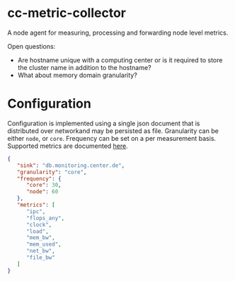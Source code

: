 # cc-metric-collector
A node agent for measuring, processing and forwarding node level metrics.

Open questions:

* Are hostname unique with a computing center or is it required to store the cluster name in addition to the hostname?
* What about memory domain granularity?

# Configuration

Configuration is implemented using a single json document that is distributed over networkand may be persisted as file.
Granularity can be either `node`, or `core`. Frequency can be set on a per measurement basis.
Supported metrics are documented [here](https://github.com/ClusterCockpit/cc-specifications/blob/master/metrics/lineprotocol.md).

``` json
{
   "sink": "db.monitoring.center.de",
   "granularity": "core",
   "frequency": {
      "core": 30,
      "node": 60
   },
   "metrics": [
      "ipc",
      "flops_any",
      "clock",
      "load",
      "mem_bw",
      "mem_used",
      "net_bw",
      "file_bw"
   ]
}
```
